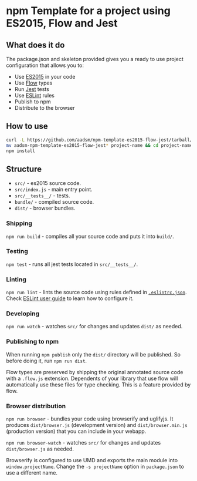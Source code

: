 # npm Template for a project using ES2015, Flow and Jest

## What does it do
The package.json and skeleton provided gives you a ready to use project configuration that allows you to:
* Use [ES2015](https://babeljs.io/docs/learn-es2015/) in your code
* Use [Flow](http://flowtype.org/) types
* Run [Jest](https://facebook.github.io/jest/) tests
* Use [ESLint](http://eslint.org/) rules
* Publish to npm
* Distribute to the browser

## How to use
```bash
curl -L https://github.com/aadsm/npm-template-es2015-flow-jest/tarball/master | tar zx
mv aadsm-npm-template-es2015-flow-jest* project-name && cd project-name
npm install
```

## Structure
* `src/` - es2015 source code.
* `src/index.js` - main entry point.
* `src/__tests__/` - tests.
* `bundle/` - compiled source code.
* `dist/` - browser bundles.

### Shipping
`npm run build` - compiles all your source code and puts it into `build/`.

### Testing
`npm test` - runs all jest tests located in `src/__tests__/`.

### Linting
`npm run lint` - lints the source code using rules defined in [`.eslintrc.json`](https://github.com/aadsm/npm-template-es2015-flow-jest/blob/master/.eslintrc.json). Check [ESLint user guide](http://eslint.org/docs/user-guide/configuring) to learn how to configure it.

### Developing
`npm run watch` - watches `src/` for changes and updates `dist/` as needed.

### Publishing to npm
When running `npm publish` only the `dist/` directory will be published. So before doing it, run `npm run dist`.

Flow types are preserved by shipping the original annotated source code with a `.flow.js` extension. Dependents of your library that use flow will automatically use these files for type checking. This is a feature provided by flow.

### Browser distribution
`npm run browser` - bundles your code using browserify and uglifyjs. It produces  `dist/browser.js` (development version) and `dist/browser.min.js` (production version) that you can include in your webapp.

`npm run browser-watch` - watches `src/` for changes and updates `dist/browser.js` as needed.

Browserify is configured to use UMD and exports the main module into `window.projectName`. Change the `-s projectName` option in `package.json` to use a different name.
